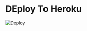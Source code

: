# DEploy To Heroku
[![Deploy](https://www.herokucdn.com/deploy/button.svg)](https://heroku.com/deploy?template=https://github.com/rockstarcubalife/7.1-secret)
